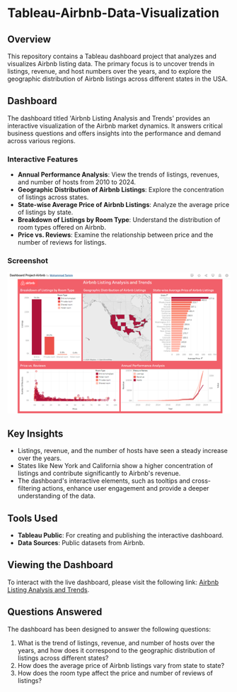 # Tableau-Airbnb-Data-Visualization

## Overview
This repository contains a Tableau dashboard project that analyzes and visualizes Airbnb listing data. The primary focus is to uncover trends in listings, revenue, and host numbers over the years, and to explore the geographic distribution of Airbnb listings across different states in the USA.

## Dashboard
The dashboard titled 'Airbnb Listing Analysis and Trends' provides an interactive visualization of the Airbnb market dynamics. It answers critical business questions and offers insights into the performance and demand across various regions.

### Interactive Features
- **Annual Performance Analysis**: View the trends of listings, revenues, and number of hosts from 2010 to 2024.
- **Geographic Distribution of Airbnb Listings**: Explore the concentration of listings across states.
- **State-wise Average Price of Airbnb Listings**: Analyze the average price of listings by state.
- **Breakdown of Listings by Room Type**: Understand the distribution of room types offered on Airbnb.
- **Price vs. Reviews**: Examine the relationship between price and the number of reviews for listings.

### Screenshot
![Airbnb Listing Analysis and Trends](https://github.com/tamimuiuc/Tableau-Airbnb-Data-Visualization/blob/main/Dashboard-Screenshot.png)

## Key Insights
- Listings, revenue, and the number of hosts have seen a steady increase over the years.
- States like New York and California show a higher concentration of listings and contribute significantly to Airbnb's revenue.
- The dashboard's interactive elements, such as tooltips and cross-filtering actions, enhance user engagement and provide a deeper understanding of the data.

## Tools Used
- **Tableau Public**: For creating and publishing the interactive dashboard.
- **Data Sources**: Public datasets from Airbnb.

## Viewing the Dashboard
To interact with the live dashboard, please visit the following link: [Airbnb Listing Analysis and Trends](https://public.tableau.com/app/profile/mohammad.tamim/viz/DashboardProject-Airbnb/AirbnbListingDashboard).

## Questions Answered
The dashboard has been designed to answer the following questions:
1. What is the trend of listings, revenue, and number of hosts over the years, and how does it correspond to the geographic distribution of listings across different states?
2. How does the average price of Airbnb listings vary from state to state?
3. How does the room type affect the price and number of reviews of listings?
